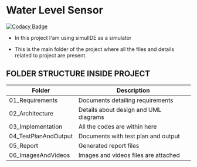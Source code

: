 
# Water Level Sensor

[![Codacy Badge](https://api.codacy.com/project/badge/Grade/fcb8ee337399433f9f4fd4d136353e20)](https://app.codacy.com/gh/prateek2712/M2-EmbSys?utm_source=github.com&utm_medium=referral&utm_content=prateek2712/M2-EmbSys&utm_campaign=Badge_Grade_Settings)

- In this project I'am using simulIDE as a simulator

- This is the main folder of the project where all the files and details related to project are present.

## FOLDER STRUCTURE INSIDE PROJECT

| Folder | Description |
| ------ |------------ |
| 01_Requirements | Documents detailing requirements |
| 02_Architecture | Details about design and UML diagrams |
| 03_Implementation | All the codes are within here |
| 04_TestPlanAndOutput |Documents with test plan and output |
| 05_Report | Generated report files |
| 06_ImagesAndVideos | Images and videos files are attached |

